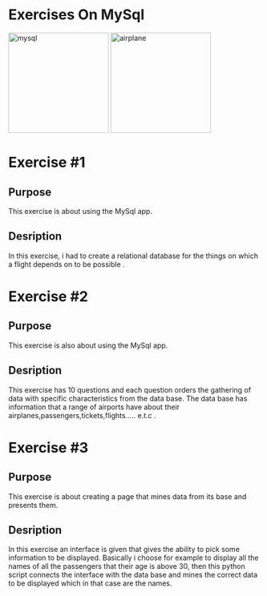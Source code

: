 # Exercises On MySql

<img src="https://github.com/user-attachments/assets/044b73b0-37a8-428e-b070-1fb210e8fa4e" alt="mysql" width="200" />
<img src="https://github.com/user-attachments/assets/16d2140f-4453-4a29-8782-a3ac90d823c5" alt="airplane" width="200" />

# Exercise #1

## Purpose
This exercise is about using the MySql app.

## Desription 
In this exercise, i had to create a relational database for the things on which a flight depends on to be possible .


# Exercise #2 

## Purpose
This exercise is also about using the MySql app.

## Desription 
This exercise has 10 questions and each question orders the gathering of data with specific characteristics from the data base.
The data base has information that a range of airports have about their airplanes,passengers,tickets,flights..... e.t.c .


# Exercise #3 

## Purpose
This exercise is about creating a page that mines data from its base and presents them.

## Desription 
In this exercise an interface is given that gives the ability to pick some information to be displayed. Basically i choose for example to display all the names of all the passengers that their age is above 30, 
then this python script connects the interface with the data base and mines the correct data to be displayed which in that case are the names.

